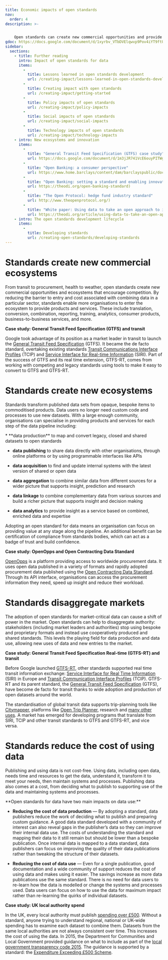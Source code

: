 ```yaml
---
title: Economic impacts of open standards
nav:
  order: 4
description: >-  


    Open standards can create new commercial opportunities and provide competitive advantage to organisations that adopt them.
gdoc: https://docs.google.com/document/d/1xyrbv_VTbDVElqwvp9Pov4iYT9ftUKXHzd9ifvW5yqE/edit?usp=sharing
sidebar:
  sections:
    - title: Further reading
      intro: Impact of open standards for data
      items:      
        -
          title: Lessons learned in open standards development
          url: /creating-impact/lessons-learned-in-open-standards-development
        -
          title: Creating impact with open standards
          url: /creating-impact/getting-started
        -
          title: Policy impacts of open standards
          url: /creating-impact/policy-impacts
        -
          title: Social impacts of open standards
          url: /creating-impact/social-impacts
        -
          title: Technology impacts of open standards
          url: /creating-impact/technology-impacts
    - intro: New ecosystems and innovation
      items:
        -
          title: "General Transit Feed Specification (GTFS) case study"
          url: https://docs.google.com/document/d/1m3jJR741VcE6ouyPITWgh6HmASQG2jhfIMCddPAva8U/edit?usp=sharing
        -
          title: "Open Banking: a consumer perspective"
          url: https://www.home.barclays/content/dam/barclayspublic/docs/Citizenship/Research/Open%20Banking%20A%20Consumer%20Perspective%20Faith%20Reynolds%20January%202017.pdf
        -
          title: "Open Banking: setting a standard and enabling innovation"
          url: https://theodi.org/open-banking-standard)
        -
          title: "The Open Protocol: hedge fund industry standard"
          url: http://www.theopenprotocol.org/)
        -
          title: "White paper: Using data to take an open approach to investment banking"
          url: https://theodi.org/article/using-data-to-take-an-open-approach-to-investment-banking/
    - intro: The open standards development lifecycle
      items:
        -
          title: Developing standards
          url: /creating-open-standards/developing-standards    
---
```


# Standards create new commercial ecosystems

From transit to procurement, health to weather, open standards create new commercial opportunities and ecosystems that encourage competition. By reducing the barrier to entry and cost associated with combining data in a particular sector, standards enable more organisations to enter the ecosystem to provide products and services. These include translation, conversion, combination, reporting, training, analytics, consumer products, business-to-business services, and more.

**Case study: General Transit Feed Specification (GTFS) and transit**

Google took advantage of its position as a market leader in transit to launch the [General Transit Feed Specification](https://developers.google.com/transit/gtfs/) (GTFS). It became the de facto standard, overtaking existing standards [Transit Communications Interface Profiles](http://www.aptatcip.com/) (TCIP) and [Service Interface for Real-time Information](https://www.vdv.de/siri-overview.aspx) (SIRI). Part of the success of GTFS and its real time extension, GTFS-RT, comes from working with competing and legacy standards using tools to make it easy to convert to GTFS and GTFS-RT.

# Standards create new ecosystems

Standards transform published data sets from opaque, bespoke items to commoditised products. Data users no longer need custom code and processes to use new datasets. With a large enough community, organisations can specialise in providing products and services for each step of the data pipeline including:

<div class="callout" markdown="1">
* **data production** to map and convert legacy, closed and shared datasets to open standards

* **data publishing** to share data directly with other organisations, through online platforms or by using programmable interfaces like APIs

* **data acquisition** to find and update internal systems with the latest version of shared or open data

* **data aggregation** to combine similar data from different sources for a wider picture that supports insight, prediction and research

* **data linkage** to combine complementary data from various sources and build a richer picture that supports insight and decision making

* **data analytics** to provide insight as a service based on combined, enriched data and expertise
</div>

Adopting an open standard for data means an organisation can focus on providing value at any stage along the pipeline. An additional benefit can be certification of compliance from standards bodies, which can act as a badge of trust and build confidence.

  
**Case study: OpenOpps and Open Contracting Data Standard**

[OpenOpps](https://openopps.com/) is a platform providing access to worldwide procurement data. It uses open data published in a variety of formats and rapidly adopted procurement data published using the [Open Contracting Data Standard](http://standard.open-contracting.org/). Through its API interface, organisations can access the procurement information they need, speed up insight and reduce their workload.

# Standards disaggregate markets

The adoption of open standards for market-critical data can cause a shift of power in the market. Open standards can help to disaggregate authority: stakeholders (including market leaders and authorities) stop using bespoke and proprietary formats and instead use cooperatively produced and shared standards. This levels the playing field for data production and data use, allowing new uses of data and new entries to the market.

**Case study: General Transit Feed Specification Real-time (GTFS-RT) and transit**

Before Google launched [GTFS-RT](https://developers.google.com/transit/gtfs-realtime/), other standards supported real time transit information exchange: [Service Interface for Real Time Information](https://www.vdv.de/siri-overview.aspx) (SIRI)  in Europe and [Transit Communication Interface Profiles](http://aptatcip.com/) (TCIP). GTFS-RT and its parent standard, the [General Transit Feed Specification](https://developers.google.com/transit/gtfs/) (GTFS),  have become de facto for transit thanks to wide adoption and production of open datasets around the world. 

The standardisation of global transit data supports trip-planning tools like [Citymapper](https://citymapper.com/), platforms like [Open Trip Planner](http://www.opentripplanner.org/), research and [many other uses](http://www.locationaware.usf.edu/wp-content/uploads/2010/02/The-Many-Uses-of-GTFS-Data-%E2%80%93-ITS-America-submission-abbreviated.pdf). A market has emerged for developing programs that translate from SIRI, TCIP and other transit standards to GTFS and GTFS-RT, and vice versa.

# Standards reduce the cost of using data

Publishing and using data is not cost-free. Using data, including open data, needs time and resources to get the data, understand it, transform it to meet your needs, then maintain systems and processes. Publishing data also comes at a cost, from deciding what to publish to supporting use of the data and maintaining systems and processes.

<div class="callout" markdown="1">
**Open standards for data have two main impacts on data use:**

* **Reducing the cost of data production** — By adopting a standard, data publishers reduce the work of deciding what to publish and preparing custom guidance. A good data standard developed with a community of interest can also reveal gaps in the publisher’s data so they can improve their internal data use. The costs of understanding the standard and mapping their data to it still remain but should be lower than a bespoke publication. Once internal data is mapped to a data standard, data publishers can focus on improving the quality of their data publications rather than tweaking the structure of their datasets. 

* **Reducing the cost of data use** — Even for a single publication, good documentation and a wide community of support reduces the cost of using data and makes using it easier. The savings increase as more data publications use the same standard. There is no need for data users to re-learn how the data is modelled or change the systems and processes used. Data users can focus on how to use the data for maximum impact rather than re-learning the quirks of individual datasets.
</div>

**Case study: UK local authority spend**

In the UK, every local authority must publish [spending over £500](https://www.local.gov.uk/our-support/guidance-and-resources/data-and-transparency/local-transparency-guidance). Without a standard, anyone trying to understand regional, national or UK-wide spending has to examine each dataset to combine them. Datasets from the same local authorities are not always consistent over time. This increases the cost of using the data. In 2015, the Department for Communities and Local Government provided guidance on what to include as part of the [local government transparency code 2015](https://www.gov.uk/government/uploads/system/uploads/attachment_data/file/408386/150227_PUBLICATION_Final_LGTC_2015.pdf). The guidance is supported by a standard: the [Expenditure Exceeding £500 Scheme](http://schemas.opendata.esd.org.uk/Spend).
